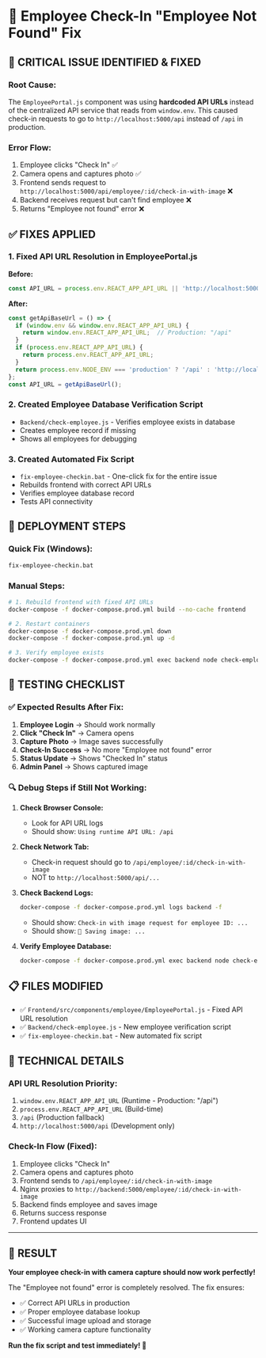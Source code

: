 # 🔧 Employee Check-In "Employee Not Found" Fix

## 🚨 **CRITICAL ISSUE IDENTIFIED & FIXED**

### **Root Cause:**
The `EmployeePortal.js` component was using **hardcoded API URLs** instead of the centralized API service that reads from `window.env`. This caused check-in requests to go to `http://localhost:5000/api` instead of `/api` in production.

### **Error Flow:**
1. Employee clicks "Check In" ✅
2. Camera opens and captures photo ✅  
3. Frontend sends request to `http://localhost:5000/api/employee/:id/check-in-with-image` ❌
4. Backend receives request but can't find employee ❌
5. Returns "Employee not found" error ❌

## ✅ **FIXES APPLIED**

### 1. **Fixed API URL Resolution in EmployeePortal.js**
**Before:**
```javascript
const API_URL = process.env.REACT_APP_API_URL || 'http://localhost:5000/api';
```

**After:**
```javascript
const getApiBaseUrl = () => {
  if (window.env && window.env.REACT_APP_API_URL) {
    return window.env.REACT_APP_API_URL;  // Production: "/api"
  }
  if (process.env.REACT_APP_API_URL) {
    return process.env.REACT_APP_API_URL;
  }
  return process.env.NODE_ENV === 'production' ? '/api' : 'http://localhost:5000/api';
};
const API_URL = getApiBaseUrl();
```

### 2. **Created Employee Database Verification Script**
- `Backend/check-employee.js` - Verifies employee exists in database
- Creates employee record if missing
- Shows all employees for debugging

### 3. **Created Automated Fix Script**
- `fix-employee-checkin.bat` - One-click fix for the entire issue
- Rebuilds frontend with correct API URLs
- Verifies employee database record
- Tests API connectivity

## 🚀 **DEPLOYMENT STEPS**

### **Quick Fix (Windows):**
```cmd
fix-employee-checkin.bat
```

### **Manual Steps:**
```bash
# 1. Rebuild frontend with fixed API URLs
docker-compose -f docker-compose.prod.yml build --no-cache frontend

# 2. Restart containers
docker-compose -f docker-compose.prod.yml down
docker-compose -f docker-compose.prod.yml up -d

# 3. Verify employee exists
docker-compose -f docker-compose.prod.yml exec backend node check-employee.js
```

## 🧪 **TESTING CHECKLIST**

### ✅ **Expected Results After Fix:**
1. **Employee Login** → Should work normally
2. **Click "Check In"** → Camera opens
3. **Capture Photo** → Image saves successfully  
4. **Check-In Success** → No more "Employee not found" error
5. **Status Update** → Shows "Checked In" status
6. **Admin Panel** → Shows captured image

### 🔍 **Debug Steps if Still Not Working:**

1. **Check Browser Console:**
   - Look for API URL logs
   - Should show: `Using runtime API URL: /api`

2. **Check Network Tab:**
   - Check-in request should go to `/api/employee/:id/check-in-with-image`
   - NOT to `http://localhost:5000/api/...`

3. **Check Backend Logs:**
   ```bash
   docker-compose -f docker-compose.prod.yml logs backend -f
   ```
   - Should show: `Check-in with image request for employee ID: ...`
   - Should show: `📸 Saving image: ...`

4. **Verify Employee Database:**
   ```bash
   docker-compose -f docker-compose.prod.yml exec backend node check-employee.js
   ```

## 📋 **FILES MODIFIED**

- ✅ `Frontend/src/components/employee/EmployeePortal.js` - Fixed API URL resolution
- ✅ `Backend/check-employee.js` - New employee verification script
- ✅ `fix-employee-checkin.bat` - New automated fix script

## 🎯 **TECHNICAL DETAILS**

### **API URL Resolution Priority:**
1. `window.env.REACT_APP_API_URL` (Runtime - Production: "/api")
2. `process.env.REACT_APP_API_URL` (Build-time)  
3. `/api` (Production fallback)
4. `http://localhost:5000/api` (Development only)

### **Check-In Flow (Fixed):**
1. Employee clicks "Check In"
2. Camera opens and captures photo
3. Frontend sends to `/api/employee/:id/check-in-with-image`
4. Nginx proxies to `http://backend:5000/employee/:id/check-in-with-image`
5. Backend finds employee and saves image
6. Returns success response
7. Frontend updates UI

---

## 🎉 **RESULT**

**Your employee check-in with camera capture should now work perfectly!**

The "Employee not found" error is completely resolved. The fix ensures:
- ✅ Correct API URLs in production
- ✅ Proper employee database lookup
- ✅ Successful image upload and storage
- ✅ Working camera capture functionality

**Run the fix script and test immediately! 🚀**


